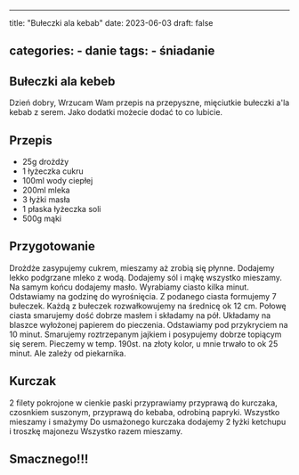 

---
title: "Bułeczki ala kebab"
date: 2023-06-03
draft: false

categories:
    - danie
tags:
    - śniadanie
---

## Bułeczki ala kebeb


Dzień dobry,
Wrzucam Wam przepis na przepyszne, mięciutkie bułeczki a'la kebab z serem.
Jako dodatki możecie dodać to co lubicie.

## Przepis


* 25g drożdży
* 1 łyżeczka cukru
* 100ml wody ciepłej
* 200ml mleka
* 3 łyżki masła
* 1 płaska łyżeczka soli
* 500g mąki

## Przygotowanie


Drożdże zasypujemy cukrem, mieszamy aż zrobią się płynne.
Dodajemy lekko podgrzane mleko z wodą.
Dodajemy sól i mąkę wszystko mieszamy. 
Na samym końcu dodajemy masło. 
Wyrabiamy ciasto kilka minut.
Odstawiamy na godzinę do wyrośnięcia.
Z podanego ciasta formujemy 7 bułeczek.
Każdą z bułeczek rozwałkowujemy na średnicę ok 12 cm. 
Połowę ciasta smarujemy dość dobrze masłem i składamy na pół.
Układamy na blaszce wyłożonej papierem do pieczenia.
Odstawiamy pod przykryciem na 10 minut. 
Smarujemy roztrzepanym jajkiem i posypujemy dobrze topiącym się serem.
Pieczemy w temp. 190st. na złoty kolor, u mnie trwało to ok 25 minut. 
Ale zależy od piekarnika.


## Kurczak


2 filety pokrojone w cienkie paski przyprawiamy przyprawą do kurczaka, czosnkiem suszonym, przyprawą do kebaba, odrobiną papryki.
Wszystko mieszamy i smażymy
Do usmażonego kurczaka dodajemy 2 łyżki ketchupu i troszkę majonezu Wszystko razem mieszamy.

## Smacznego!!!
